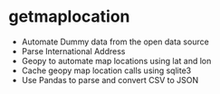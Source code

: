 # getmaplocation

- Automate Dummy data from the open data source
- Parse International Address
- Geopy to automate map locations using lat and lon
- Cache geopy map location calls using sqlite3
- Use Pandas to parse and convert CSV to JSON

